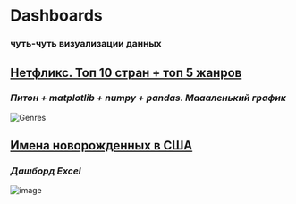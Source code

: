 # Dashboards
### чуть-чуть визуализации данных

## [Нетфликс. Топ 10 стран + топ 5 жанров](https://github.com/SetlanaZ/Dashboards/blob/main/top_countries_geners.py) 
### *Питон + matplotlib + numpy + pandas. Маааленький график*
![Genres](https://user-images.githubusercontent.com/57563222/193653607-443dbda6-b4ec-43d5-8659-0a268bc4b669.png)

## [Имена новорожденных в США](https://github.com/SetlanaZ/Dashboards/blob/main/Names.xlsx)
### *Дашборд Excel*
![image](https://user-images.githubusercontent.com/57563222/193657182-17a22072-c282-47e5-bc59-f3b7b64742d9.png)
